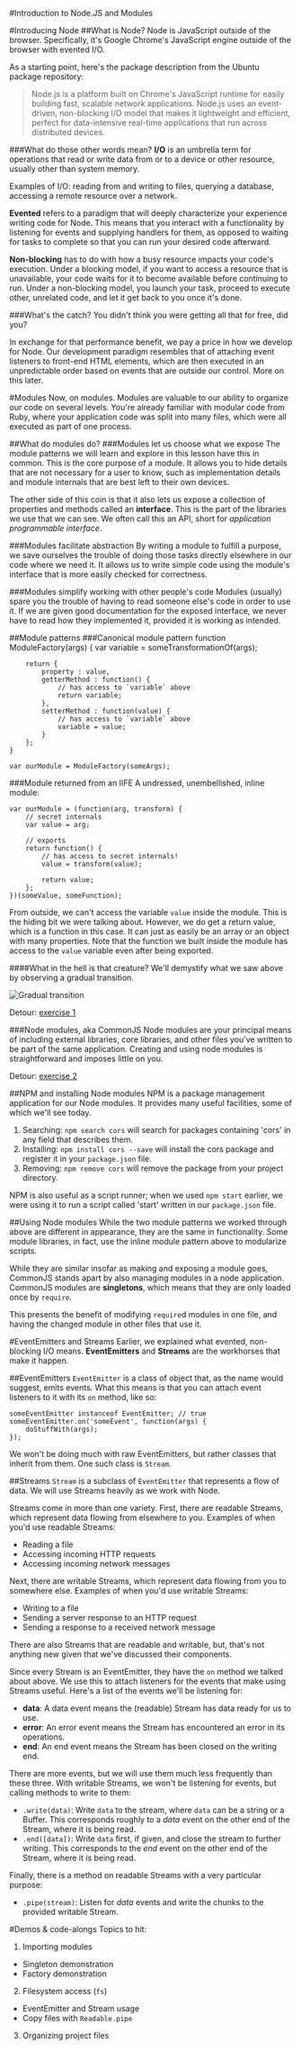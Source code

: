 #Introduction to Node.JS and Modules

#Introducing Node
##What is Node?
Node is JavaScript outside of the browser. Specifically, it's Google Chrome's
JavaScript engine outside of the browser with evented I/O.

As a starting point, here's the package description from the Ubuntu package
repository:

>Node.js is a platform built on Chrome's JavaScript runtime for easily
>building fast, scalable network applications. Node.js uses an
>event-driven, non-blocking I/O model that makes it lightweight and
>efficient, perfect for data-intensive real-time applications that run
>across distributed devices.

###What do those other words mean?
**I/O** is an umbrella term for operations that read or write data from or to a
device or other resource, usually other than system memory.

Examples of I/O: reading from and writing to files, querying a database,
accessing a remote resource over a network.

**Evented** refers to a paradigm that will deeply characterize your experience
writing code for Node. This means that you interact with a functionality by
listening for events and supplying handlers for them, as opposed to waiting for
tasks to complete so that you can run your desired code afterward.

**Non-blocking** has to do with how a busy resource impacts your code's
execution. Under a blocking model, if you want to access a resource that is
unavailable, your code waits for it to become available before continuing to
run. Under a non-blocking model, you launch your task, proceed to execute
other, unrelated code, and let it get back to you once it's done.

###What's the catch?
You didn't think you were getting all that for free, did you?

In exchange for that performance benefit, we pay a price in how we develop for
Node. Our development paradigm resembles that of attaching event listeners
to front-end HTML elements, which are then executed in an unpredictable order
based on events that are outside our control. More on this later.

#Modules
Now, on modules. Modules are valuable to our ability to organize our code on
several levels. You're already familiar with modular code from Ruby, where your
application code was split into many files, which were all executed as part of
one process.

##What do modules do?
###Modules let us choose what we expose
The module patterns we will learn and explore in this lesson have this in
common. This is the core purpose of a module. It allows you to hide
details that are not necessary for a user to know, such as implementation
details and module internals that are best left to their own devices.

The other side of this coin is that it also lets us expose a collection of
properties and methods called an **interface**. This is the part of the
libraries we use that we can see. We often call this an API, short for
*application programmable interface*.

###Modules facilitate abstraction
By writing a module to fulfill a purpose, we save ourselves the trouble of
doing those tasks directly elsewhere in our code where we need it. It allows
us to write simple code using the module's interface that is more easily
checked for correctness.

###Modules simplify working with other people's code
Modules (usually) spare you the trouble of having to read someone else's
code in order to use it. If we are given good documentation for the exposed
interface, we never have to read how they implemented it, provided it is
working as intended.

##Module patterns
###Canonical module pattern
	function ModuleFactory(args) {
		var variable = someTransformationOf(args);
		
		return {
			property : value,
			getterMethod : function() {
				// has access to `variable` above
				return variable;
			},
			setterMethod : function(value) {
				// has access to `variable` above
				variable = value;
			}
		};
	}
	
	var ourModule = ModuleFactory(someArgs);

###Module returned from an IIFE
A undressed, unembellished, inline module:

	var ourModule = (function(arg, transform) {
		// secret internals
		var value = arg;
	
		// exports
		return function() {
			// has access to secret internals!
			value = transform(value);
	
			return value;
		};
	})(someValue, someFunction);

From outside, we can't access the variable `value` inside the module. This is
the hiding bit we were talking about. However, we do get a return value, which
is a function in this case. It can just as easily be an array or an object
with many properties. Note that the function we built inside the module has
access to the `value` variable even after being exported.

####What in the hell is that creature?
We'll demystify what we saw above by observing a gradual transition.

![Gradual transition](/img/gradual_transformation.jpg "Gradual transition")

Detour: [exercise 1](https://github.com/ga-wdi-boston/js-module-inline-lab)

###Node modules, aka CommonJS
Node modules are your principal means of including external libraries, core
libraries, and other files you've written to be part of the same application.
Creating and using node modules is straightforward and imposes little on you.

Detour: [exercise 2](https://github.com/ga-wdi-boston/node-modules-commonjs-lab)

##NPM and installing Node modules
NPM is a package management application for our Node modules. It provides
many useful facilities, some of which we'll see today.

1. Searching: `npm search cors` will search for packages containing 'cors' in
any field that describes them.
2. Installing: `npm install cors --save` will install the cors package and
register it in your `package.json` file.
3. Removing: `npm remove cors` will remove the package from your project directory.

NPM is also useful as a script runner; when we used `npm start` earlier, we were
using it to run a script called 'start' written in our `package.json` file.

##Using Node modules
While the two module patterns we worked through above are different in
appearance, they are the same in functionality. Some module libraries, in
fact, use the inline module pattern above to modularize scripts.

While they are similar insofar as making and exposing a module goes, CommonJS
stands apart by also managing modules in a node application. CommonJS modules
are **singletons**, which means that they are only loaded once by `require`.

This presents the benefit of modifying `require`d modules in one file, and
having the changed module in other files that use it.

#EventEmitters and Streams
Earlier, we explained what evented, non-blocking I/O means. **EventEmitters**
and **Streams** are the workhorses that make it happen.

##EventEmitters
`EventEmitter` is a class of object that, as the name would suggest, emits
events. What this means is that you can attach event listeners to it with its
`on` method, like so:

	someEventEmitter instanceof EventEmitter; // true
	someEventEmitter.on('someEvent', function(args) {
		doStuffWith(args);
	});

We won't be doing much with raw EventEmitters, but rather classes that
inherit from them. One such class is `Stream`.

##Streams
`Stream` is a subclass of `EventEmitter` that represents a flow of data. We
will use Streams heavily as we work with Node.

Streams come in more than one variety. First, there are readable Streams, which
represent data flowing from elsewhere to you. Examples of when you'd use
readable Streams:
* Reading a file
* Accessing incoming HTTP requests
* Accessing incoming network messages

Next, there are writable Streams, which represent data flowing from you to
somewhere else. Examples of when you'd use writable Streams:
* Writing to a file
* Sending a server response to an HTTP request
* Sending a response to a received network message

There are also Streams that are readable and writable, but, that's not anything
new given that we've discussed their components.

Since every Stream is an EventEmitter, they have the `on` method we talked
about above. We use this to attach listeners for the events that make using
Streams useful. Here's a list of the events we'll be listening for:

* **data**: A data event means the (readable) Stream has data ready for us to
use.
* **error**: An error event means the Stream has encountered an error in its
operations.
* **end**: An end event means the Stream has been closed on the writing end.

There are more events, but we will use them much less frequently than these
three. With writable Streams, we won't be listening for events, but calling
methods to write to them:

* `.write(data)`: Write `data` to the stream, where `data` can be a string or
a Buffer. This corresponds roughly to a *data* event on the other end of the
Stream, where it is being read.
* `.end([data])`: Write `data` first, if given, and close the stream to further
writing. This corresponds to the *end* event on the other end of the Stream,
where it is being read.

Finally, there is a method on readable Streams with a very particular purpose:

* `.pipe(stream)`: Listen for *data* events and write the chunks to the
provided writable Stream.

#Demos & code-alongs
Topics to hit:
1. Importing modules
* Singleton demonstration
* Factory demonstration
2. Filesystem access (`fs`)
* EventEmitter and Stream usage
* Copy files with `Readable.pipe`
3. Organizing project files
